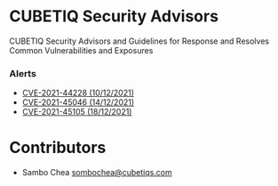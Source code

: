 # CUBETIQ Security Advisors
CUBETIQ Security Advisors and Guidelines for Response and Resolves Common Vulnerabilities and Exposures

### Alerts
- [CVE-2021-44228 (10/12/2021)](https://github.com/CUBETIQ/cubetiq-security-guideline/blob/main/CVE-2021-44228.md)
- [CVE-2021-45046 (14/12/2021)](https://github.com/CUBETIQ/cubetiq-security-guideline/blob/main/CVE-2021-45046.md)
- [CVE-2021-45105 (18/12/2021)](https://github.com/CUBETIQ/cubetiq-security-guideline/blob/main/CVE-2021-45105.md)

# Contributors
- Sambo Chea <sombochea@cubetiqs.com>
